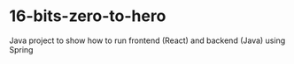 # 16-bits-zero-to-hero
Java project to show how to run frontend (React) and backend (Java) using Spring
